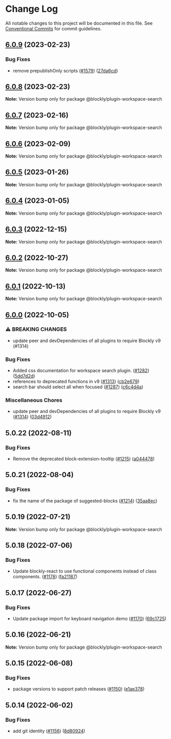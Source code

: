 # Change Log

All notable changes to this project will be documented in this file.
See [Conventional Commits](https://conventionalcommits.org) for commit guidelines.

## [6.0.9](https://github.com/google/blockly-samples/compare/@blockly/plugin-workspace-search@6.0.8...@blockly/plugin-workspace-search@6.0.9) (2023-02-23)


### Bug Fixes

* remove prepublishOnly scripts ([#1579](https://github.com/google/blockly-samples/issues/1579)) ([27da6cd](https://github.com/google/blockly-samples/commit/27da6cd04c38f6ba417f4e7446bb6218c475448d))



## [6.0.8](https://github.com/google/blockly-samples/compare/@blockly/plugin-workspace-search@6.0.7...@blockly/plugin-workspace-search@6.0.8) (2023-02-23)

**Note:** Version bump only for package @blockly/plugin-workspace-search





## [6.0.7](https://github.com/google/blockly-samples/compare/@blockly/plugin-workspace-search@6.0.6...@blockly/plugin-workspace-search@6.0.7) (2023-02-16)

**Note:** Version bump only for package @blockly/plugin-workspace-search





## [6.0.6](https://github.com/google/blockly-samples/compare/@blockly/plugin-workspace-search@6.0.5...@blockly/plugin-workspace-search@6.0.6) (2023-02-09)

**Note:** Version bump only for package @blockly/plugin-workspace-search





## [6.0.5](https://github.com/google/blockly-samples/compare/@blockly/plugin-workspace-search@6.0.4...@blockly/plugin-workspace-search@6.0.5) (2023-01-26)

**Note:** Version bump only for package @blockly/plugin-workspace-search





## [6.0.4](https://github.com/google/blockly-samples/compare/@blockly/plugin-workspace-search@6.0.3...@blockly/plugin-workspace-search@6.0.4) (2023-01-05)

**Note:** Version bump only for package @blockly/plugin-workspace-search





## [6.0.3](https://github.com/google/blockly-samples/compare/@blockly/plugin-workspace-search@6.0.2...@blockly/plugin-workspace-search@6.0.3) (2022-12-15)

**Note:** Version bump only for package @blockly/plugin-workspace-search





## [6.0.2](https://github.com/google/blockly-samples/compare/@blockly/plugin-workspace-search@6.0.1...@blockly/plugin-workspace-search@6.0.2) (2022-10-27)

**Note:** Version bump only for package @blockly/plugin-workspace-search





## [6.0.1](https://github.com/google/blockly-samples/compare/@blockly/plugin-workspace-search@6.0.0...@blockly/plugin-workspace-search@6.0.1) (2022-10-13)

**Note:** Version bump only for package @blockly/plugin-workspace-search





## [6.0.0](https://github.com/google/blockly-samples/compare/@blockly/plugin-workspace-search@5.0.22...@blockly/plugin-workspace-search@6.0.0) (2022-10-05)


### ⚠ BREAKING CHANGES

* update peer and devDependencies of all plugins to require Blockly v9 (#1314)

### Bug Fixes

* Added css documentation for workspace search plugin. ([#1282](https://github.com/google/blockly-samples/issues/1282)) ([5dd7d2d](https://github.com/google/blockly-samples/commit/5dd7d2d2bed3d1e4920e27b795a06fff08e85297))
* references to deprecated functions in v9 ([#1313](https://github.com/google/blockly-samples/issues/1313)) ([cb2e679](https://github.com/google/blockly-samples/commit/cb2e67987e0b62a77c26adc660cc6ade1ba67954))
* search bar should select all when focused ([#1287](https://github.com/google/blockly-samples/issues/1287)) ([c6c4d4a](https://github.com/google/blockly-samples/commit/c6c4d4a06dab02ef9bfc0dcaf4f1de9f5e5f2c2e))


### Miscellaneous Chores

* update peer and devDependencies of all plugins to require Blockly v9 ([#1314](https://github.com/google/blockly-samples/issues/1314)) ([03d4912](https://github.com/google/blockly-samples/commit/03d4912c42c8de0f30493037ccc28dddaea0f266))



## 5.0.22 (2022-08-11)


### Bug Fixes

* Remove the deprecated block-extension-tooltip ([#1215](https://github.com/google/blockly-samples/issues/1215)) ([a044478](https://github.com/google/blockly-samples/commit/a044478c86a73e3065bc866e427f175cbec6fc13))





## 5.0.21 (2022-08-04)


### Bug Fixes

* fix the name of the package of suggested-blocks ([#1214](https://github.com/google/blockly-samples/issues/1214)) ([35aa8ec](https://github.com/google/blockly-samples/commit/35aa8ec73a60a4eb5b1e80cb2fc71dcd83d05e27))





## 5.0.19 (2022-07-21)

**Note:** Version bump only for package @blockly/plugin-workspace-search





## 5.0.18 (2022-07-06)


### Bug Fixes

* Update blockly-react to use functional components instead of class components. ([#1178](https://github.com/google/blockly-samples/issues/1178)) ([fa21187](https://github.com/google/blockly-samples/commit/fa21187cdbe4ec3a5c69f185540dd68a98eb69d7))





## 5.0.17 (2022-06-27)


### Bug Fixes

* Update package import for keyboard navigation demo ([#1170](https://github.com/google/blockly-samples/issues/1170)) ([69c1725](https://github.com/google/blockly-samples/commit/69c1725b775279fcc397dc178935208d5f42b08c))





## 5.0.16 (2022-06-21)

**Note:** Version bump only for package @blockly/plugin-workspace-search





## 5.0.15 (2022-06-08)


### Bug Fixes

* package versions to support patch releases ([#1150](https://github.com/google/blockly-samples/issues/1150)) ([e1ae378](https://github.com/google/blockly-samples/commit/e1ae378d779531621c3d948566257d069002963f))





## 5.0.14 (2022-06-02)


### Bug Fixes

* add git identity ([#1156](https://github.com/google/blockly-samples/issues/1156)) ([8d80924](https://github.com/google/blockly-samples/commit/8d809243b277375beb2ce75d4e157b5e17f78193))

